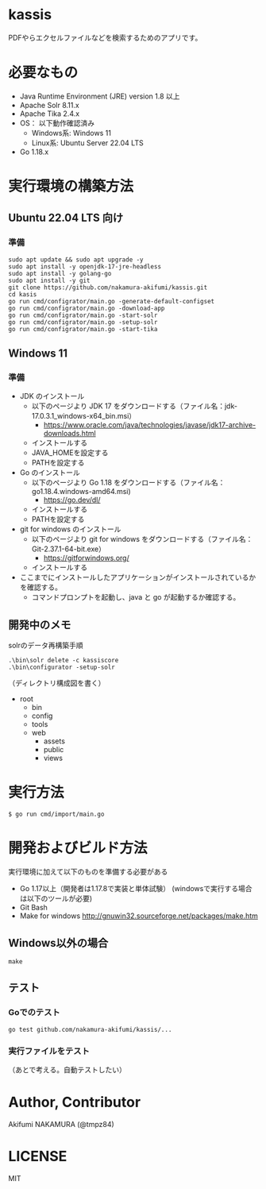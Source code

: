 # kassis

PDFやらエクセルファイルなどを検索するためのアプリです。

# 必要なもの

- Java Runtime Environment (JRE) version 1.8 以上
- Apache Solr 8.11.x
- Apache Tika 2.4.x
- OS： 以下動作確認済み
  - Windows系: Windows 11
  - Linux系: Ubuntu Server 22.04 LTS
- Go 1.18.x

# 実行環境の構築方法 

## Ubuntu 22.04 LTS 向け

### 準備

```shell
sudo apt update && sudo apt upgrade -y
sudo apt install -y openjdk-17-jre-headless
sudo apt install -y golang-go
sudo apt install -y git
git clone https://github.com/nakamura-akifumi/kassis.git
cd kasis
go run cmd/configrator/main.go -generate-default-configset
go run cmd/configrator/main.go -download-app
go run cmd/configrator/main.go -start-solr
go run cmd/configrator/main.go -setup-solr
go run cmd/configrator/main.go -start-tika
```

## Windows 11

### 準備

- JDK のインストール
  - 以下のページより JDK 17 をダウンロードする（ファイル名：jdk-17.0.3.1_windows-x64_bin.msi）
    - https://www.oracle.com/java/technologies/javase/jdk17-archive-downloads.html
  - インストールする
  - JAVA_HOMEを設定する
  - PATHを設定する
- Go のインストール
  - 以下のページより Go 1.18 をダウンロードする（ファイル名：go1.18.4.windows-amd64.msi)
    - https://go.dev/dl/
  - インストールする
  - PATHを設定する
- git for windows のインストール
  - 以下のページより git for windows をダウンロードする（ファイル名：Git-2.37.1-64-bit.exe）
    - https://gitforwindows.org/
  - インストールする
- ここまでにインストールしたアプリケーションがインストールされているかを確認する。
  - コマンドプロンプトを起動し、java と go が起動するか確認する。

## 開発中のメモ

solrのデータ再構築手順

```shell
.\bin\solr delete -c kassiscore
.\bin\configurator -setup-solr
```

（ディレクトリ構成図を書く）
- root
  - bin
  - config
  - tools
  - web
    - assets
    - public
    - views

# 実行方法

```
$ go run cmd/import/main.go
```

# 開発およびビルド方法

実行環境に加えて以下のものを準備する必要がある

- Go 1.17以上（開発者は1.17.8で実装と単体試験）
  (windowsで実行する場合は以下のツールが必要)
- Git Bash
- Make for windows
http://gnuwin32.sourceforge.net/packages/make.htm

## Windows以外の場合

```
make  
```

## テスト

### Goでのテスト
```
go test github.com/nakamura-akifumi/kassis/...
```

### 実行ファイルをテスト

（あとで考える。自動テストしたい）

# Author, Contributor

Akifumi NAKAMURA (@tmpz84)

# LICENSE

MIT

